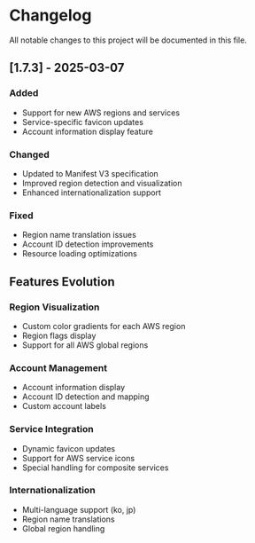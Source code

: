 # Changelog

All notable changes to this project will be documented in this file.

## [1.7.3] - 2025-03-07

### Added
- Support for new AWS regions and services
- Service-specific favicon updates
- Account information display feature

### Changed
- Updated to Manifest V3 specification
- Improved region detection and visualization
- Enhanced internationalization support

### Fixed
- Region name translation issues
- Account ID detection improvements
- Resource loading optimizations

## Features Evolution

### Region Visualization
- Custom color gradients for each AWS region
- Region flags display
- Support for all AWS global regions

### Account Management
- Account information display
- Account ID detection and mapping
- Custom account labels

### Service Integration
- Dynamic favicon updates
- Support for AWS service icons
- Special handling for composite services

### Internationalization
- Multi-language support (ko, jp)
- Region name translations
- Global region handling
